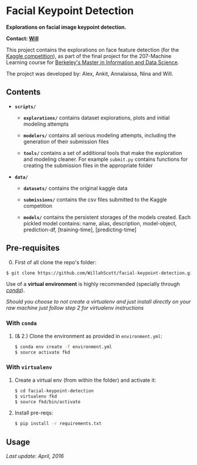 # Facial Keypoint Detection

**Explorations on facial image keypoint detection.**  

**Contact: [Will](https://github.com/WillahScott)**

This project contains the explorations on face feature detection (for the [Kaggle competition](https://www.kaggle.com/c/facial-keypoints-detection)), as part of the final project for the 207-Machine Learning course for [Berkeley's Master in Information and Data Science](https://datascience.berkeley.edu/).  

The project was developed by: Alex, Ankit, Annalaissa, Nina and Will.  


## Contents  

* **`scripts/`**  

	* **`explorations/`** contains dataset explorations, plots and initial modeling attempts  

	* **`modelers/`** contains all serious modeling attempts, including the generation of their submission files

	* **`tools/`** contains a set of additional tools that make the exploration and modeling cleaner. For example `submit.py` contains functions for creating the submission files in the appropriate folder  

* **`data/`**  

	* **`datasets/`** contains the original kaggle data  

	* **`submissions/`** contains the csv files submitted to the Kaggle competition  

	* **`models/`** contains the persistent storages of the models created. Each pickled model contains: name, alias, description, model-object, prediction-df, [training-time], [predicting-time]  
  

## Pre-requisites

0. First of all clone the repo's folder:

```bash
$ git clone https://github.com/WillahScott/facial-keypoint-detection.git
```

Use of a **virtual environment** is highly recommended (specially through [*conda*](http://conda.pydata.org/docs/using/envs.html)).  

*Should you choose to not create a virtualenv and just install directly on your raw machine just follow step 2 for virtualenv instructions*  


### With `conda`

1. (& 2.) Clone the environment as provided in `environment.yml`:
	```bash
	$ conda env create -f environment.yml
	$ source activate fkd
	```


### With `virtualenv`  

1. Create a virtual env (from within the folder) and activate it:
	```bash
	$ cd facial-keypoint-detection
	$ virtualenv fkd
	$ source fkd/bin/activate
	```
2. Install pre-reqs:
	```bash
	$ pip install -r requirements.txt
	```
  

## Usage

*Last update: April, 2016*
